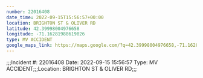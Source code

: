 ```yaml
---
number: 22016408
date_time: 2022-09-15T15:56:57+00:00
location: BRIGHTON ST & OLIVER RD
latitude: 42.39998004976658
longitude: -71.16281988619026
type: MV ACCIDENT
google_maps_link: https://maps.google.com/?q=42.39998004976658,-71.16281988619026
---
```


;;;Incident #: 22016408  Date: 2022-09-15 15:56:57   Type: MV ACCIDENT;;;Location: BRIGHTON ST & OLIVER RD;;;

